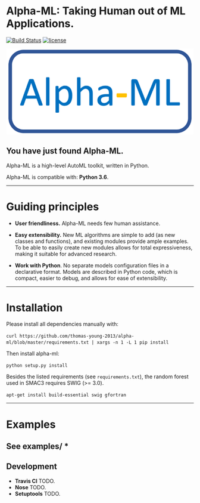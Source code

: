 # Alpha-ML: Taking Human out of ML Applications.
[![Build Status](https://travis-ci.org/keras-team/keras.svg?branch=master)](https://travis-ci.org/keras-team/keras)
[![license](https://img.shields.io/github/license/mashape/apistatus.svg?maxAge=2592000)](https://github.com/keras-team/keras/blob/master/LICENSE)

![alpha-ml logo](docs/images/alpha_ml.png)

## You have just found Alpha-ML.

Alpha-ML is a high-level AutoML toolkit, written in Python.

Alpha-ML is compatible with: __Python 3.6__.


------------------


# Guiding principles

- __User friendliness.__ Alpha-ML needs few human assistance.

- __Easy extensibility.__ New ML algorithms are simple to add (as new classes and functions), and existing modules provide ample examples. To be able to easily create new modules allows for total expressiveness, making it suitable for advanced research.

- __Work with Python__. No separate models configuration files in a declarative format. Models are described in Python code, which is compact, easier to debug, and allows for ease of extensibility.

------------------
# Installation

Please install all dependencies manually with:

```curl https://github.com/thomas-young-2013/alpha-ml/blob/master/requirements.txt | xargs -n 1 -L 1 pip install```

Then install alpha-ml:

```python setup.py install```

Besides the listed requirements (see `requirements.txt`), the random forest
used in SMAC3 requires SWIG (>= 3.0).

```apt-get install build-essential swig gfortran```

------------------

# Examples

See examples/
  * 
------------------

## Development

- __Travis CI__ TODO.
- __Nose__ TODO.
- __Setuptools__ TODO.
